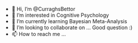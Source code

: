- 👋 Hi, I’m @CurraghsBettor
- 👀 I’m interested in Cognitive Psychology 
- 🌱 I’m currently learning Bayesian Meta-Analysis
- 💞️ I’m looking to collaborate on ... Good question :)
- 📫 How to reach me ...

<!---
CurraghsBettor/CurraghsBettor is a ✨ special ✨ repository because its `README.md` (this file) appears on your GitHub profile.
You can click the Preview link to take a look at your changes.
--->
